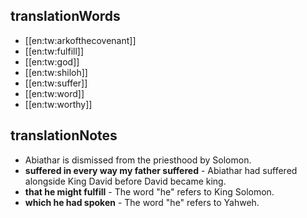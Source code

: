## translationWords

* [[en:tw:arkofthecovenant]]
* [[en:tw:fulfill]]
* [[en:tw:god]]
* [[en:tw:shiloh]]
* [[en:tw:suffer]]
* [[en:tw:word]]
* [[en:tw:worthy]]

## translationNotes

* Abiathar is dismissed from the priesthood by Solomon.
* **suffered in every way my father suffered** - Abiathar had suffered alongside King David before David became king.
* **that he might fulfill** - The word "he" refers to King Solomon.
* **which he had spoken** - The word "he" refers to Yahweh.
